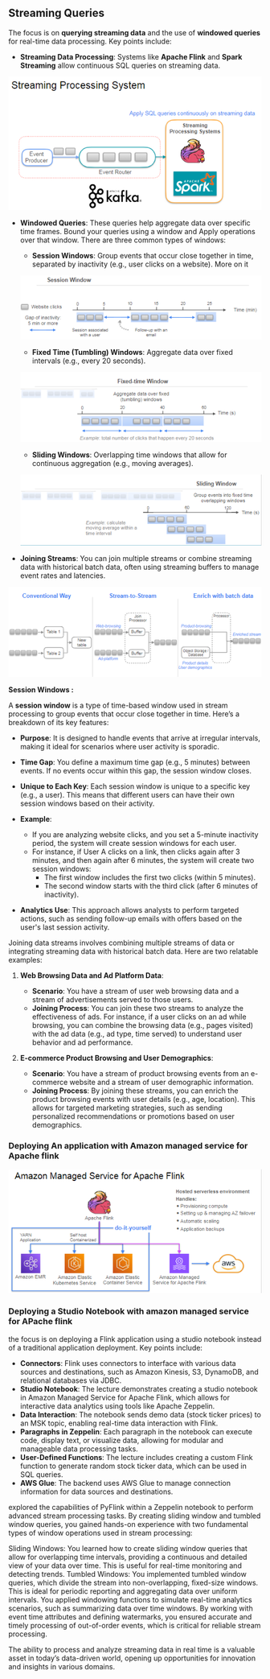 ## Streaming Queries

The focus is on **querying streaming data** and the use of **windowed queries** for real-time data processing. Key points include:

- **Streaming Data Processing**: Systems like **Apache Flink** and **Spark Streaming** allow continuous SQL queries on streaming data.

![alt text](.images/Streaming_Queries_1.png)

- **Windowed Queries**: These queries help aggregate data over specific time frames. Bound your queries using a window and Apply operations over that window. There are three common types of windows:
  - **Session Windows**: Group events that occur close together in time, separated by inactivity (e.g., user clicks on a website). More on it
  
  ![alt text](.images/Streaming_Queries_2.png)

  - **Fixed Time (Tumbling) Windows**: Aggregate data over fixed intervals (e.g., every 20 seconds).
  
  ![alt text](.images/Streaming_Queries_3.png)
  - **Sliding Windows**: Overlapping time windows that allow for continuous aggregation (e.g., moving averages).
  
  ![alt text](.images/Streaming_Queries_4.png)
- **Joining Streams**: You can join multiple streams or combine streaming data with historical batch data, often using streaming buffers to manage event rates and latencies.

![alt text](.images/Streaming_Queries_5.png)


**Session Windows :**

A **session window** is a type of time-based window used in stream processing to group events that occur close together in time. Here’s a breakdown of its key features:

- **Purpose**: It is designed to handle events that arrive at irregular intervals, making it ideal for scenarios where user activity is sporadic.

- **Time Gap**: You define a maximum time gap (e.g., 5 minutes) between events. If no events occur within this gap, the session window closes. 

- **Unique to Each Key**: Each session window is unique to a specific key (e.g., a user). This means that different users can have their own session windows based on their activity.

- **Example**: 
  - If you are analyzing website clicks, and you set a 5-minute inactivity period, the system will create session windows for each user. 
  - For instance, if User A clicks on a link, then clicks again after 3 minutes, and then again after 6 minutes, the system will create two session windows:
    - The first window includes the first two clicks (within 5 minutes).
    - The second window starts with the third click (after 6 minutes of inactivity).

- **Analytics Use**: This approach allows analysts to perform targeted actions, such as sending follow-up emails with offers based on the user's last session activity.


Joining data streams involves combining multiple streams of data or integrating streaming data with historical batch data. Here are two relatable examples:

1. **Web Browsing Data and Ad Platform Data**:
   - **Scenario**: You have a stream of user web browsing data and a stream of advertisements served to those users.
   - **Joining Process**: You can join these two streams to analyze the effectiveness of ads. For instance, if a user clicks on an ad while browsing, you can combine the browsing data (e.g., pages visited) with the ad data (e.g., ad type, time served) to understand user behavior and ad performance.

2. **E-commerce Product Browsing and User Demographics**:
   - **Scenario**: You have a stream of product browsing events from an e-commerce website and a stream of user demographic information.
   - **Joining Process**: By joining these streams, you can enrich the product browsing events with user details (e.g., age, location). This allows for targeted marketing strategies, such as sending personalized recommendations or promotions based on user demographics.



### Deploying An application with Amazon managed service for Apache flink

![alt text](.images/AWS_Apache_Flink_1.png)

### Deploying a Studio Notebook with amazon managed service for APache flink

 the focus is on deploying a Flink application using a studio notebook instead of a traditional application deployment. Key points include:

- **Connectors**: Flink uses connectors to interface with various data sources and destinations, such as Amazon Kinesis, S3, DynamoDB, and relational databases via JDBC.
- **Studio Notebook**: The lecture demonstrates creating a studio notebook in Amazon Managed Service for Apache Flink, which allows for interactive data analytics using tools like Apache Zeppelin.
- **Data Interaction**: The notebook sends demo data (stock ticker prices) to an MSK topic, enabling real-time data interaction with Flink.
- **Paragraphs in Zeppelin**: Each paragraph in the notebook can execute code, display text, or visualize data, allowing for modular and manageable data processing tasks.
- **User-Defined Functions**: The lecture includes creating a custom Flink function to generate random stock ticker data, which can be used in SQL queries.
- **AWS Glue**: The backend uses AWS Glue to manage connection information for data sources and destinations.


explored the capabilities of PyFlink within a Zeppelin notebook to perform advanced stream processing tasks. By creating sliding window and tumbled window queries, you gained hands-on experience with two fundamental types of window operations used in stream processing:

Sliding Windows: You learned how to create sliding window queries that allow for overlapping time intervals, providing a continuous and detailed view of your data over time. This is useful for real-time monitoring and detecting trends.
Tumbled Windows: You implemented tumbled window queries, which divide the stream into non-overlapping, fixed-size windows. This is ideal for periodic reporting and aggregating data over uniform intervals.
You applied windowing functions to simulate real-time analytics scenarios, such as summarizing data over time windows. By working with event time attributes and defining watermarks, you ensured accurate and timely processing of out-of-order events, which is critical for reliable stream processing.

The ability to process and analyze streaming data in real time is a valuable asset in today’s data-driven world, opening up opportunities for innovation and insights in various domains.